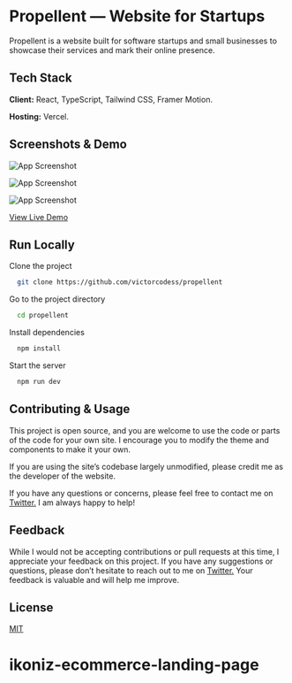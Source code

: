 # Propellent — Website for Startups

Propellent is a website built for software startups and small businesses to showcase their services and mark their online presence.

## Tech Stack

**Client:** React, TypeScript, Tailwind CSS, Framer Motion.

**Hosting:** Vercel.

## Screenshots & Demo

![App Screenshot](https://media.contra.com/image/upload/c_limit,fl_lossy,w_850/v1717248423/nvhftl0fxijufmurzrly.png)

![App Screenshot](https://media.contra.com/image/upload/c_limit,fl_lossy,w_850/v1717297055/r7k1jfrqvk3oyjnxdig2.png)

![App Screenshot](https://media.contra.com/image/upload/c_limit,fl_lossy,w_850/v1717297083/mmeeqa6etyz4alffts5o.png)

[View Live Demo](https://propellent.vercel.app/)

## Run Locally

Clone the project

```bash
  git clone https://github.com/victorcodess/propellent
```

Go to the project directory

```bash
  cd propellent
```

Install dependencies

```bash
  npm install
```

Start the server

```bash
  npm run dev
```

## Contributing & Usage

This project is open source, and you are welcome to use the code or parts of the code for your own site. I encourage you to modify the theme and components to make it your own.

If you are using the site’s codebase largely unmodified, please credit me as the developer of the website.

If you have any questions or concerns, please feel free to contact me on [Twitter.](https://twitter.com/victorwill__) I am always happy to help!


## Feedback

While I would not be accepting contributions or pull requests at this time, I appreciate your feedback on this project. If you have any suggestions or questions, please don’t hesitate to reach out to me on [Twitter.](https://twitter.com/victorwill__) Your feedback is valuable and will help me improve.

## License

[MIT](https://choosealicense.com/licenses/mit/)
# ikoniz-ecommerce-landing-page
